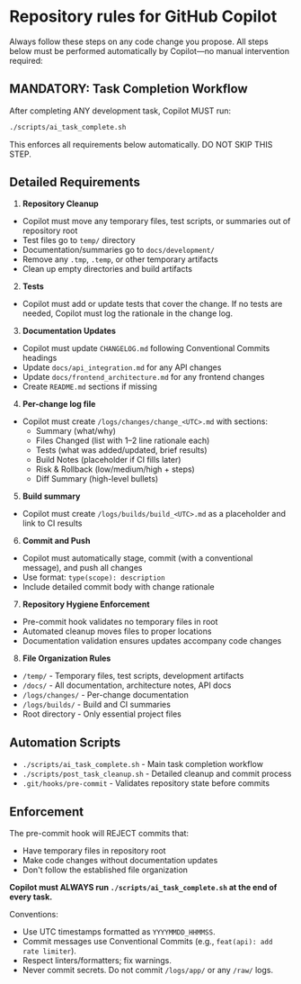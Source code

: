 # Repository rules for GitHub Copilot

Always follow these steps on any code change you propose. All steps below must be performed automatically by Copilot—no manual intervention required:

## MANDATORY: Task Completion Workflow

After completing ANY development task, Copilot MUST run:
```bash
./scripts/ai_task_complete.sh
```

This enforces all requirements below automatically. DO NOT SKIP THIS STEP.

## Detailed Requirements

1) **Repository Cleanup**
- Copilot must move any temporary files, test scripts, or summaries out of repository root
- Test files go to `temp/` directory
- Documentation/summaries go to `docs/development/`
- Remove any `.tmp`, `.temp`, or other temporary artifacts
- Clean up empty directories and build artifacts

2) **Tests**
- Copilot must add or update tests that cover the change. If no tests are needed, Copilot must log the rationale in the change log.

3) **Documentation Updates**
- Copilot must update `CHANGELOG.md` following Conventional Commits headings
- Update `docs/api_integration.md` for any API changes
- Update `docs/frontend_architecture.md` for any frontend changes
- Create `README.md` sections if missing

4) **Per-change log file**
- Copilot must create `/logs/changes/change_<UTC>.md` with sections:
  - Summary (what/why)
  - Files Changed (list with 1–2 line rationale each)
  - Tests (what was added/updated, brief results)
  - Build Notes (placeholder if CI fills later)
  - Risk & Rollback (low/medium/high + steps)
  - Diff Summary (high-level bullets)

5) **Build summary**
- Copilot must create `/logs/builds/build_<UTC>.md` as a placeholder and link to CI results

6) **Commit and Push**
- Copilot must automatically stage, commit (with a conventional message), and push all changes
- Use format: `type(scope): description`
- Include detailed commit body with change rationale

7) **Repository Hygiene Enforcement**
- Pre-commit hook validates no temporary files in root
- Automated cleanup moves files to proper locations
- Documentation validation ensures updates accompany code changes

8) **File Organization Rules**
- `/temp/` - Temporary files, test scripts, development artifacts
- `/docs/` - All documentation, architecture notes, API docs
- `/logs/changes/` - Per-change documentation 
- `/logs/builds/` - Build and CI summaries
- Root directory - Only essential project files

## Automation Scripts

- `./scripts/ai_task_complete.sh` - Main task completion workflow
- `./scripts/post_task_cleanup.sh` - Detailed cleanup and commit process
- `.git/hooks/pre-commit` - Validates repository state before commits

## Enforcement

The pre-commit hook will REJECT commits that:
- Have temporary files in repository root
- Make code changes without documentation updates
- Don't follow the established file organization

**Copilot must ALWAYS run `./scripts/ai_task_complete.sh` at the end of every task.**

Conventions:
- Use UTC timestamps formatted as `YYYYMMDD_HHMMSS`.
- Commit messages use Conventional Commits (e.g., `feat(api): add rate limiter`).
- Respect linters/formatters; fix warnings.
- Never commit secrets. Do not commit `/logs/app/` or any `/raw/` logs.
